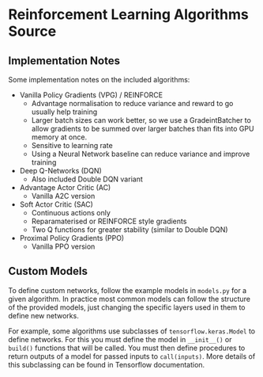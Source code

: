# Reinforcement Learning Algorithms Source

## Implementation Notes

Some implementation notes on the included algorithms:

* Vanilla Policy Gradients (VPG) / REINFORCE
    * Advantage normalisation to reduce variance and reward to go usually help training
    * Larger batch sizes can work better, so we use a GradeintBatcher to allow 
    gradients to be summed over larger batches than fits into GPU memory at once.
    * Sensitive to learning rate
    * Using a Neural Network baseline can reduce variance and improve training
* Deep Q-Networks (DQN)
    * Also included Double DQN variant
* Advantage Actor Critic (AC)
    * Vanilla A2C version
* Soft Actor Critic (SAC)
    * Continuous actions only
    * Reparamaterised or REINFORCE style gradients
    * Two Q functions for greater stability (similar to Double DQN)
* Proximal Policy Gradients (PPO)
    * Vanilla PPO version


## Custom Models

To define custom networks, follow the example models in `models.py` for a given algorithm.
In practice most common models can follow the structure of the
provided models, just changing the specific layers used in them to define new networks.

For example, some algorithms use subclasses of `tensorflow.keras.Model` to define 
networks. For this you must define the model in `__init__()` or `build()` functions 
that will be called. You must then define procedures to return outputs of a model for
passed inputs to `call(inputs)`. More details of this subclassing can be found in 
Tensorflow documentation. 
